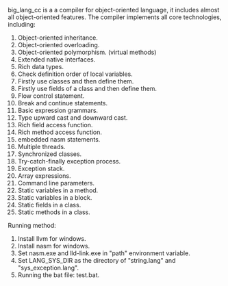 big_lang_cc is a a compiler for object-oriented language, it includes almost all object-oriented features. The compiler implements all core technologies, including:
1.  Object-oriented inheritance.
2.  Object-oriented overloading.
3.  Object-oriented polymorphism. (virtual methods)
4.  Extended native interfaces.
5.  Rich data types.
6.  Check definition order of local variables.
7.  Firstly use classes and then define them.
8.  Firstly use fields of a class and then define them.
9.  Flow control statement.
10. Break and continue statements.
11. Basic expression grammars.
12. Type upward cast and downward cast.
13. Rich field access function.
14. Rich method access function.
15. embedded nasm statements.
16. Multiple threads.
17. Synchronized classes.
18. Try-catch-finally exception process.
19. Exception stack.
20. Array expressions.
21. Command line parameters.
22. Static variables in a method.
23. Static variables in a block.
24. Static fields in a class.
25. Static methods in a class.

Running method:
1. Install llvm for windows.<br>
2. Install nasm for windows.<br>
3. Set nasm.exe and lld-link.exe in "path" environment variable.<br>
4. Set LANG_SYS_DIR as the directory of "string.lang" and "sys_exception.lang".<br>
5. Running the bat file: test.bat.<br>

